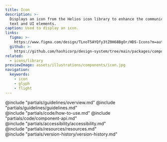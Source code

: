 ```yaml
---
title: Icon
description: >-
  Displays an icon from the Helios icon library to enhance the communication of
  text and UI elements.
caption: Used to display an icon.
links:
  figma: >-
    https://www.figma.com/design/TLnoT5AYQfy3tZ0H68BgOr/HDS-Icons?m=auto&node-id=164-0&t=zAxxcBG32ycFg6Ew-1
  github: >-
    https://github.com/hashicorp/design-system/tree/main/packages/components/src/components/hds/icon
related:
  - icons/library
previewImage: assets/illustrations/components/icon.jpg
navigation:
  keywords:
    - icon
    - glyph
    - flight
---
```


<section data-tab="Guidelines">
  @include "partials/guidelines/overview.md"
  @include "partials/guidelines/guidelines.md"
</section>

<section data-tab="Code">
  @include "partials/code/how-to-use.md"
  @include "partials/code/component-api.md"
</section>

<section data-tab="Accessibility">
  @include "partials/accessibility/accessibility.md"
</section>

<section data-tab="Resources">
  @include "partials/resources/resources.md"
</section>

<section data-tab="Version history">
  @include "partials/version-history/version-history.md"
</section>
